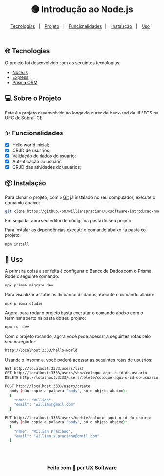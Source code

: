<h1 align="center">
  🟢 Introdução ao Node.js
</h1>

<p align="center">
  <a href="#-tecnologias">Tecnologias</a>&nbsp;&nbsp;&nbsp;|&nbsp;&nbsp;&nbsp;
  <a href="#-sobre-o-projeto">Projeto</a>&nbsp;&nbsp;&nbsp;|&nbsp;&nbsp;&nbsp;
  <a href="#-funcionalidades">Funcionalidades</a>&nbsp;&nbsp;&nbsp;|&nbsp;&nbsp;&nbsp;
  <a href="#-instalação">Instalação</a>&nbsp;&nbsp;&nbsp;|&nbsp;&nbsp;&nbsp;
  <a href="#-uso">Uso</a>&nbsp;&nbsp;&nbsp;
</p>

<br>

## 🌐 Tecnologias

O projeto foi desenvolvido com as seguintes tecnologias:

- [Node.js](https://nodejs.org/pt-br/)
- [Express](https://expressjs.com/pt-br/)
- [Prisma ORM](https://www.prisma.io/)

## 💻 Sobre o Projeto

Este é o projeto desenvolvido ao longo do curso de back-end da III SECS na UFC de Sobral-CE

## ✨ Funcionalidades

- [x] Hello world inicial;
- [x] CRUD de usuários;
- [x] Validação de dados do usuário;
- [x] Autenticação do usuário.
- [x] CRUD das atividades do usuários;

## 📦 Instalação

Para clonar o projeto, com o [Git](https://git-scm.com/) já instalado no seu computador, execute o comando abaixo:

```bash
git clone https://github.com/willianspraciano/uxsoftware-introducao-node-secs.git
```

Em seguida, abra seu editor de código na pasta do seu projeto.

Para instalar as dependências execute o comando abaixo na pasta do projeto:

```bash
npm install
```

## 🔨 Uso

A primeira coisa a ser feita é configurar o Banco de Dados com o Prisma. Rode o seguinte comando:
```bash
npx prisma migrate dev
```

Para visualizar as tabelas do banco de dados, execute o comando abaixo:
```bash
npx prisma studio
```

Agora, para rodar o projeto basta executar o comando abaixo com o terminar aberto na pasta do seu projeto:
```bash
npm run dev
```

Com o projeto rodando, agora você pode acessar a seguintes rotas pelo seu navegador:
```bash
http://localhost:3333/hello-world
```

Usando o [Insomnia](https://insomnia.rest/download), você poderá acessar as seguintes rotas de usuários:
```bash
GET http://localhost:3333/users/list
GET http://localhost:3333/users/show/coloque-aqui-o-id-do-usuario
DELETE http://localhost:3333/users/delete/coloque-aqui-o-id-do-usuario

POST http://localhost:3333/users/create
  body (não copie a palavra "body", só o objeto abaixo):
  {
    "name": "Willian",
    "email": "willian@gmail.com"
  }

PUT http://localhost:3333/users/update/coloque-aqui-o-id-do-usuario
  body (não copie a palavra "body", só o objeto abaixo):
  {
    "name": "Willian Praciano",
    "email": "willian.s.praciano@gmail.com"
  }
```

<br/>
<br/>
<h3 align="center">
Feito com 💚 por <a href="https://www.uxsoftware.com.br/" target="_blank">UX Software</a>
<br/>
<br/>
</h3>
